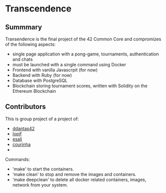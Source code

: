 # Transcendence

## Summmary

Transendence is the final project of the 42 Common Core and compromizes of the following aspects:

- single page application with a pong-game, tournaments, authentication and chats
- must be launched with a single command using Docker
- Frontend with vanilla Javascrpit (for now)
- Backend with Ruby (for now)
- Database with PostgreSQL
- Blockchain storing tournament scores, written with Solidity on the Ethereum Blockchain

## Contributors
This is group project of a project of:

- [ddantas42](https://github.com/ddantas42)
- [lopjf](https://github.com/lopjf)
- [esali](https://github.com/emSali)
- [courinha](https://github.com/Courinha768)
- <tiago>


Commands:

- 'make' to start the containers.
- 'make clean' to stop and remove the images and containers.
- 'make deepclean' to delete all docker related containers, images, network from your system.
